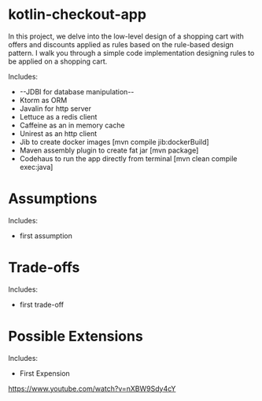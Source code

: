# kotlin-checkout-app

In this project, we delve into the low-level design of a shopping cart with offers and discounts applied as rules based on the rule-based design pattern. I walk you through a simple code implementation designing rules to be applied on a shopping cart.

Includes:

- --JDBI for database manipulation--
- Ktorm as ORM
- Javalin for http server
- Lettuce as a redis client
- Caffeine as an in memory cache
- Unirest as an http client
- Jib to create docker images [mvn compile jib:dockerBuild]
- Maven assembly plugin to create fat jar [mvn package]
- Codehaus to run the app directly from terminal [mvn clean compile exec:java]

# Assumptions 

Includes:

- first assumption

# Trade-offs

Includes:

- first trade-off

# Possible Extensions

Includes:

- First Expension

https://www.youtube.com/watch?v=nXBW9Sdy4cY



